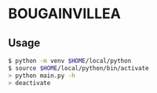# BOUGAINVILLEA

## Usage

```bash
$ python -m venv $HOME/local/python
$ source $HOME/local/python/bin/activate
> python main.py -h
> deactivate
```

